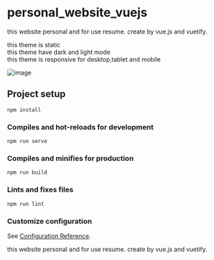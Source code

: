
# personal_website_vuejs
this website personal and for use resume. create by vue.js and vuetify.


this theme is static
<br>
this theme have dark and light mode<br>
this theme is responsive for desktop,tablet and mobile<br>

![image](https://user-images.githubusercontent.com/62674928/167125461-eee53352-4883-47df-8c78-d14dbee9135b.png)

## Project setup
```
npm install
```

### Compiles and hot-reloads for development
```
npm run serve
```

### Compiles and minifies for production
```
npm run build
```

### Lints and fixes files
```
npm run lint
```

### Customize configuration
See [Configuration Reference](https://cli.vuejs.org/config/).

this website personal and for use resume. create by vue.js and vuetify. 
